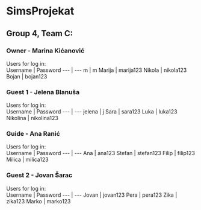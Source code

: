 # SimsProjekat
## Group 4, Team C: <br>
### Owner - Marina Kićanović<br>
Users for log in:<br>
Username | Password
--- | ---
m | m
Marija | marija123
Nikola | nikola123
Bojan | bojan123

### Guest 1 - Jelena Blanuša<br>
Users for log in:<br>
Username | Password
--- | ---
jelena | j
Sara | sara123
Luka | luka123
Nikolina | nikolina123

### Guide - Ana Ranić<br>
Users for log in:<br>
Username | Password
--- | ---
Ana | ana123
Stefan | stefan123
Filip | filip123
Milica | milica123

### Guest 2 - Jovan Šarac<br>
Users for log in:<br>
Username | Password
--- | ---
Jovan | jovan123
Pera | pera123
Zika | zika123
Marko | marko123

